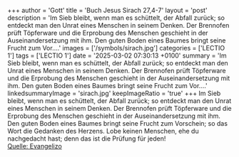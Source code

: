 +++
author = 'Gott'
title = 'Buch Jesus Sirach 27,4-7'
layout = 'post'
description = 'Im Sieb bleibt, wenn man es schüttelt, der Abfall zurück; so entdeckt man den Unrat eines Menschen in seinem Denken. Der Brennofen prüft Töpferware und die Erprobung des Menschen geschieht in der Auseinandersetzung mit ihm. Den guten Boden eines Baumes bringt seine Frucht zum Vor....'
images = ['/symbols/sirach.jpg']
categories = ['LECTIO 1']
tags = ['LECTIO 1']
date = '2025-03-02 07:30:13 +0100'
summary = 'Im Sieb bleibt, wenn man es schüttelt, der Abfall zurück; so entdeckt man den Unrat eines Menschen in seinem Denken. Der Brennofen prüft Töpferware und die Erprobung des Menschen geschieht in der Auseinandersetzung mit ihm. Den guten Boden eines Baumes bringt seine Frucht zum Vor....'
linkedsummaryImage = 'sirach.jpg'
keepImageRatio = 'true'
+++
Im Sieb bleibt, wenn man es schüttelt, der Abfall zurück; so entdeckt man den Unrat eines Menschen in seinem Denken.
Der Brennofen prüft Töpferware und die Erprobung des Menschen geschieht in der Auseinandersetzung mit ihm.
Den guten Boden eines Baumes bringt seine Frucht zum Vorschein; so das Wort die Gedanken des Herzens.<!--more-->
Lobe keinen Menschen, ehe du nachgedacht hast; denn das ist die Prüfung für jeden!<br> [Quelle: Evangelizo](https://evangeliumtagfuertag.org/DE/gospel)